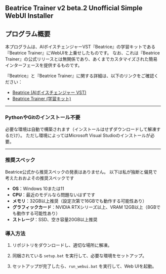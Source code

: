 ## Beatrice Trainer v2 beta.2 Unofficial Simple WebUI Installer

## プログラム概要

本プログラムは、AIボイスチェンジャーVST『Beatrice』の学習キットである『Beatrice Trainer』にWebUIを上乗せしたものです。
なお、これは『Beatrice Trainer』の公式リリースとは無関係であり、あくまでカスタマイズされた簡易インターフェースを提供するものです。

『Beatrice』と『Beatrice Trainer』に関する詳細は、以下のリンクをご確認ください：

- [Beatrice (AIボイスチェンジャー VST)](https://huggingface.co/fierce-cats/beatrice)
- [Beatrice Trainer (学習キット)](https://huggingface.co/fierce-cats/beatrice-trainer)


---

### PythonやGitのインストール不要
必要な環境は自動で構築されます（インストールはせずダウンロードして解凍するだけ）。
ただし環境によってはMicrosoft Visual Studioのインストールが必要。

---

### 推奨スペック

Beatrice公式から推奨スペックの発表はありません。
以下は私が独断と偏見で考えたおおよその推奨スペックです

- **OS**：Windows 10または11  
- **CPU**：最近のモデルなら問題ないはずです
- **メモリ**：32GB以上推奨（設定次第で16GBでも動作する可能性あり）
- **グラフィックカード**：NVIDIA RTXシリーズ以上、VRAM 12GB以上（8GBでも動作する可能性あり）
- **ストレージ**：SSD、空き容量20GB以上推奨

### 導入方法

1. リポジトリをダウンロードし、適切な場所に解凍。



2. 同梱されている `setup.bat` を実行して、必要な環境をセットアップ。
3. セットアップが完了したら、`run_webui.bat` を実行して、Web UIを起動。



